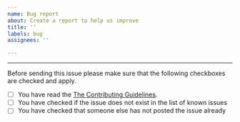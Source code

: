 ```yaml
---
name: Bug report
about: Create a report to help us improve
title: ''
labels: bug
assignees: ''

---
```



___________________________________________________________________________________________________________
Before sending this issue please make sure that the following checkboxes are checked and apply.
- [ ] You have read the [The Contributing Guidelines](https://github.com/annpocoyo/Folder-Locker/blob/main/CONTRIBUTING.md).
- [ ] You have checked if the issue does not exist in the list of known issues
- [ ] You have checked that someone else has not posted the issue already
